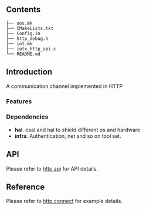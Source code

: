 ## Contents

```shell
├── aos.mk
├── CMakeLists.txt
├── Config.in
├── http_debug.h
├── iot.mk
├── iotx_http_api.c
└── README.md
```

## Introduction
A communication channel implemented in HTTP


### Features



### Dependencies

- **hal**. osal and hal to shield different os and hardware
- **infra**. Authentication, net and so on tool set.

## API
Please refer to  [http api](https://code.aliyun.com/edward.yangx/public-docs/wikis/user-guide/linkkit/Prog_Guide/API/HTTP_Provides#IOT_HTTP_Init) for API details.
## Reference
Please refer to  [http connect](https://code.aliyun.com/edward.yangx/public-docs/wikis/user-guide/linkkit/Prog_Guide/HTTP_Connect) for example details.


